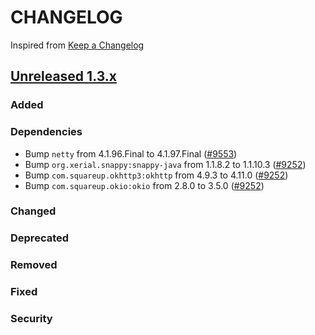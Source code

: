 # CHANGELOG

Inspired from [Keep a Changelog](https://keepachangelog.com/en/1.0.0/)

## [Unreleased 1.3.x]

### Added
### Dependencies
- Bump `netty` from 4.1.96.Final to 4.1.97.Final ([#9553](https://github.com/opensearch-project/OpenSearch/pull/9553))
- Bump `org.xerial.snappy:snappy-java` from 1.1.8.2 to 1.1.10.3 ([#9252](https://github.com/opensearch-project/OpenSearch/pull/9252))
- Bump `com.squareup.okhttp3:okhttp` from 4.9.3 to 4.11.0 ([#9252](https://github.com/opensearch-project/OpenSearch/pull/9252))
- Bump `com.squareup.okio:okio` from 2.8.0 to 3.5.0 ([#9252](https://github.com/opensearch-project/OpenSearch/pull/9252))

### Changed
### Deprecated
### Removed
### Fixed

### Security

[Unreleased 1.3.x]: https://github.com/opensearch-project/OpenSearch/compare/1.3.12...HEAD
